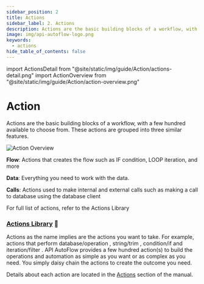 ```yaml
---
sidebar_position: 2
title: Actions
sidebar_label: 2. Actions
description: Actions are the basic building blocks of a workflow, with a few hundred available to choose from
image: img/api-autoflow-logo.png
keywords:
  - actions
hide_table_of_contents: false
---
```


import ActionsDetail from "@site/static/img/guide/Action/actions-detail.png"
import ActionOverview from "@site/static/img/guide/Action/action-overview.png"

# Action

Actions are the basic building blocks of a workflow, with a few hundred available to choose from. These actions are grouped into three similar features.

<div class="myResponsiveImg">
    <img src={ActionOverview} alt="Action Overview" class="myResponsiveImg"/>
</div>

**Flow**: Actions that creates the flow such as IF condition, LOOP iteration, and more

**Data**: Everything you need to work with the data.

**Calls**: Actions used to make internal and external calls such as making a call to database using the database client

For full list of actions, refer to the Actions Library

### [Actions Library](../../../actions-library) 🔗

Actions as the name implies are the actions you want to take. For example, actions that perform database/operation , string/trim , condition/if and iteration/filter . API AutoFlow provides a few hundred action(s) to build the operations and automation as simple as you want or as complex as you need. You simply daisy chain the actions to create the outcome you need.

Details about each action are located in the [Actions](../../../actions-library) section of the manual.

